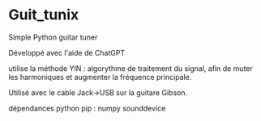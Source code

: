 # Guit_tunix

Simple Python guitar tuner

Développé avec l'aide de ChatGPT

utilise la méthode YIN : algorythme de traitement du signal, afin de muter les harmoniques et augmenter la fréquence principale.

Utilisé avec le cable Jack->USB sur la guitare Gibson.

dépendances python pip : numpy sounddevice

